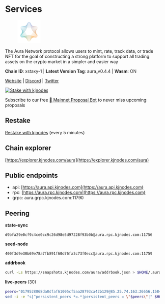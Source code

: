 # Services

<figure><img src="https://raw.githubusercontent.com/kj89/cosmos-images/main/logos/aura.png" alt=""><figcaption></figcaption></figure>

The Aura Network protocol allows users to mint, rate, track data,  or trade NFT for the goal of constructing a strong platform to  support all trading assets on the crypto market in a simpler and easier way

**Chain ID**: xstaxy-1 | **Latest Version Tag**: aura_v0.4.4 | **Wasm**: ON

[Website](https://aura.network) | [Discord](https://discord.gg/hpvF5QcWRf) | [Twitter](https://twitter.com/AuraNetworkHQ)

[![Stake with kjnodes](https://i.ibb.co/cr44Q8j/button-stake-with-kjnodes.png)](https://restake.app/aura/auravaloper17q4k3j6kcslrcuxtj9mxdcgez7kw7jdma8ykjs)

Subscribe to our free [🤖 Mainnet Proposal Bot](https://t.me/kjnodes_proposal_bot) to never miss upcoming proposals

## Restake

[Restake with kjnodes](https://restake.app/aura/auravaloper17q4k3j6kcslrcuxtj9mxdcgez7kw7jdma8ykjs) (every 5 minutes)
## Chain explorer
[https://explorer.kjnodes.com/aura](https://explorer.kjnodes.com/aura)

## Public endpoints

* api: [https://aura.api.kjnodes.com](https://aura.api.kjnodes.com)
* rpc: [https://aura.rpc.kjnodes.com](https://aura.rpc.kjnodes.com)
* grpc: aura.grpc.kjnodes.com:11790

## Peering

**state-sync**

```text
d9bfa29e0cf9c4ce0cc9c26d98e5d97228f93b0b@aura.rpc.kjnodes.com:11756
```

**seed-node**

```text
400f3d9e30b69e78a7fb891f60d76fa3c73f0ecc@aura.rpc.kjnodes.com:11759
```

**addrbook**
```bash
curl -Ls https://snapshots.kjnodes.com/aura/addrbook.json > $HOME/.aura/config/addrbook.json
```

**live-peers** (30)
```bash
peers="0179528068da0dfaf61005cf5aa28793ca42b129@85.25.74.163:26656,1584b3aa3969def4a9f70555b3b442d334053e94@148.113.159.22:10156,a859027129ee2524b57c43b9ecbe3bcc4d120efb@195.3.222.183:26656,5e87d03a29ceca5e376e55588d9b099bb5d9524f@136.38.49.30:25656,670c0c23a1196e706e058133fbbb156f7f33b352@5.9.95.147:26656,3e7ef25f1c9829351936884618659167400eb0f1@142.132.149.171:26656,aec1624fad0adf47f9b4f7300dcb8bd4d63567f1@57.128.20.163:21756,b6a0d0d030f35ffffcfe92e72ea13933c1adbe62@116.202.174.253:21656,0599779759ed60e12ed39a94cd02d303ba10d591@95.214.52.174:36656,ed15ae05f17dd4e672eec0a96c38364d063b68dc@65.108.6.45:60756,3e05f2b0fdd750511dbff9d3f6a47d3bc3d4b1f0@141.95.204.81:61456,34d759895c5a451488db34c686e74cb954d86723@65.108.135.212:26656,5de24f52cd9fa5121752942517c0c195c0682eb9@34.31.163.156:26656,7885a9e940b45b9a2183488ca3a901b043b6ed67@144.76.40.53:21756,07317346ab58eb4de14fe8c7705863002186d340@142.132.201.53:36656,c2215f1673d21a7462f38bf7fbd16f8567393f7c@13.251.159.166:26656,dc9c2ab4055a2ef8ddca435e9d8c120969562f98@194.247.13.139:26656,ebc272824924ea1a27ea3183dd0b9ba713494f83@95.214.52.139:26966,9ee34b0829e9d85d88784aa17857fa1719760da2@142.132.202.86:30000,a19b89ebbf7331f435b8ef100ce501d2377922ea@209.126.116.182:26656,c9c0b28dcf2db5f0e7b756986d3326d62ba47e78@144.126.147.58:26656,63a90346040657406ddc48a2679e3bfbe17f717a@65.108.195.29:51656,4f95e3b40a652b758d551a0d3a6cc25603d9e179@38.242.150.61:27656,42aaa8c2007e34ebc5ba1019251845d0ed591435@143.42.74.78:26656,1f536bba1e1922d8920ab742afd8c78b447c68b2@194.163.178.191:26676,d2ea7c421c8bb552b84eba4c7924f9e78d3a79ae@176.9.158.219:41256,a60a9f3400cb978b313ad5a47d59f6c518ef2a04@3.135.201.61:26656,ced3a13f4f7200ce1a2392a5738c88532f794359@65.108.232.168:25656,8d861db065439e8cff79d0d128ce0a141025be46@65.109.69.154:40656,57406c041d38af3bac9acdcb2b4bdc90dc7a8852@88.99.164.158:26656"
sed -i -e "s|^persistent_peers *=.*|persistent_peers = \"$peers\"|" $HOME/.aura/config/config.toml
```
